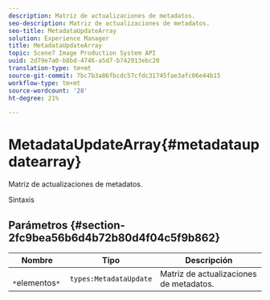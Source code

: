 ```yaml
---
description: Matriz de actualizaciones de metadatos.
seo-description: Matriz de actualizaciones de metadatos.
seo-title: MetadataUpdateArray
solution: Experience Manager
title: MetadataUpdateArray
topic: Scene7 Image Production System API
uuid: 2d79e7a0-b8bd-4746-a5d7-b742913ebc20
translation-type: tm+mt
source-git-commit: 7bc7b3a86fbcdc57cfdc31745fae3afc06e44b15
workflow-type: tm+mt
source-wordcount: '28'
ht-degree: 21%

---
```



# MetadataUpdateArray{#metadataupdatearray}

Matriz de actualizaciones de metadatos.

Sintaxis

## Parámetros {#section-2fc9bea56b6d4b72b80d4f04c5f9b862}

| Nombre | Tipo | Descripción |
|---|---|---|
| ` *`elementos`*` | `types:MetadataUpdate` | Matriz de actualizaciones de metadatos. |

